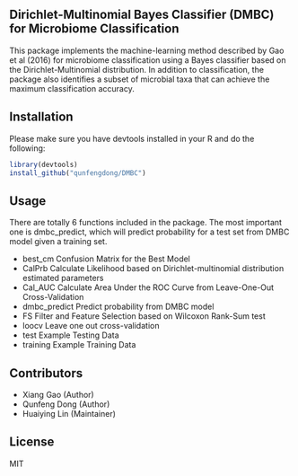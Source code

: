 Dirichlet-Multinomial Bayes Classifier (DMBC) for Microbiome Classification
---------------------------------------------------------------------------
This package implements the machine-learning method described by Gao et al (2016) for microbiome classification using a Bayes classifier based on the Dirichlet-Multinomial distribution.  In addition to classification, the package also identifies a subset of microbial taxa that can achieve the maximum classification accuracy.

## Installation

Please make sure you have devtools installed in your R and do the following:
```R
library(devtools)
install_github("qunfengdong/DMBC")
```

## Usage

There are totally 6 functions included in the package. The most important one is dmbc_predict, which will predict probability for a test set from DMBC model given a training set.

* best_cm	Confusion Matrix for the Best Model
* CalPrb	Calculate Likelihood based on Dirichlet-multinomial distribution estimated parameters
* Cal_AUC	Calculate Area Under the ROC Curve from Leave-One-Out Cross-Validation
* dmbc_predict	Predict probability from DMBC model
* FS	Filter and Feature Selection based on Wilcoxon Rank-Sum test
* loocv	Leave one out cross-validation
* test	Example Testing Data
* training	Example Training Data

## Contributors

* Xiang Gao (Author)
* Qunfeng Dong (Author)
* Huaiying Lin (Maintainer)

## License

MIT
